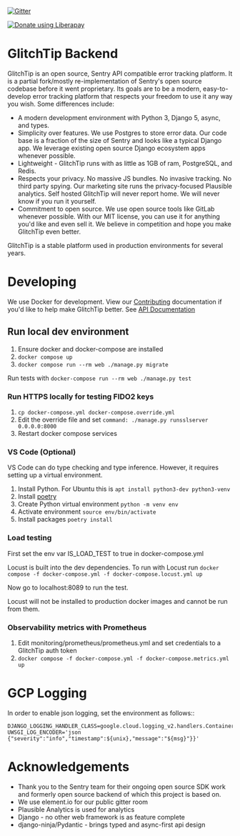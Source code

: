 [![Gitter](https://badges.gitter.im/GlitchTip/community.svg)](https://gitter.im/GlitchTip/community?utm_source=badge&utm_medium=badge&utm_campaign=pr-badge)

<script src="https://liberapay.com/GlitchTip/widgets/button.js"></script>

<noscript>
    <a href="https://liberapay.com/GlitchTip/donate">
        <img alt="Donate using Liberapay" src="https://liberapay.com/assets/widgets/donate.svg">
    </a>
</noscript>

# GlitchTip Backend

GlitchTip is an open source, Sentry API compatible error tracking platform. It is a partial fork/mostly re-implementation
of Sentry's open source codebase before it went proprietary. Its goals are to be a modern, easy-to-develop error
tracking platform that respects your freedom to use it any way you wish. Some differences include:

- A modern development environment with Python 3, Django 5, async, and types.
- Simplicity over features. We use Postgres to store error data. Our code base is a fraction of the size of Sentry and
  looks like a typical Django app. We leverage existing open source Django ecosystem apps whenever possible.
- Lightweight - GlitchTip runs with as little as 1GB of ram, PostgreSQL, and Redis.
- Respects your privacy. No massive JS bundles. No invasive tracking. No third party spying. Our marketing site runs the
  privacy-focused Plausible analytics. Self hosted GlitchTip will never report home. We will never know if you run it
  yourself.
- Commitment to open source. We use open source tools like GitLab whenever possible. With our MIT license, you can use
  it for anything you'd like and even sell it. We believe in competition and hope you make GlitchTip even better.

GlitchTip is a stable platform used in production environments for several years.

# Developing

We use Docker for development.
View our [Contributing](./CONTRIBUTING.md) documentation if you'd like to help make GlitchTip better.
See [API Documentation](https://app.glitchtip.com/api/docs)

## Run local dev environment

1. Ensure docker and docker-compose are installed
2. `docker compose up`
3. `docker compose run --rm web ./manage.py migrate`

Run tests with `docker-compose run --rm web ./manage.py test`

### Run HTTPS locally for testing FIDO2 keys

1. `cp docker-compose.yml docker-compose.override.yml`
2. Edit the override file and set `command: ./manage.py runsslserver 0.0.0.0:8000`
3. Restart docker compose services

### VS Code (Optional)

VS Code can do type checking and type inference. However, it requires setting up a virtual environment.

1. Install Python. For Ubuntu this is `apt install python3-dev python3-venv`
2. Install [poetry](https://python-poetry.org/docs/#installation)
3. Create Python virtual environment `python -m venv env`
4. Activate environment `source env/bin/activate`
5. Install packages `poetry install`

### Load testing

First set the env var IS_LOAD_TEST to true in docker-compose.yml

Locust is built into the dev dependencies. To run with Locust run
`docker compose -f docker-compose.yml -f docker-compose.locust.yml up`

Now go to localhost:8089 to run the test.

Locust will not be installed to production docker images and cannot be run from them.

### Observability metrics with Prometheus

1. Edit monitoring/prometheus/prometheus.yml and set credentials to a GlitchTip auth token
2. `docker compose -f docker-compose.yml -f docker-compose.metrics.yml up`

# GCP Logging

In order to enable json logging, set the environment as follows::

```
DJANGO_LOGGING_HANDLER_CLASS=google.cloud.logging_v2.handlers.ContainerEngineHandler
UWSGI_LOG_ENCODER='json {"severity":"info","timestamp":${unix},"message":"${msg}"}}'
```

# Acknowledgements

- Thank you to the Sentry team for their ongoing open source SDK work and formerly open source backend of which this
  project is based on.
- We use element.io for our public gitter room
- Plausible Analytics is used for analytics
- Django - no other web framework is as feature complete
- django-ninja/Pydantic - brings typed and async-first api design
